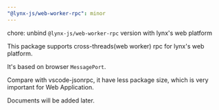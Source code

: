```yaml
---
"@lynx-js/web-worker-rpc": minor
---
```


chore: unbind `@lynx-js/web-worker-rpc` version with lynx's web platform

This package supports cross-threads(web worker) rpc for lynx's web platform.

It's based on browser `MessagePort`.

Compare with vscode-jsonrpc, it have less package size, which is very important for Web Application.

Documents will be added later.

